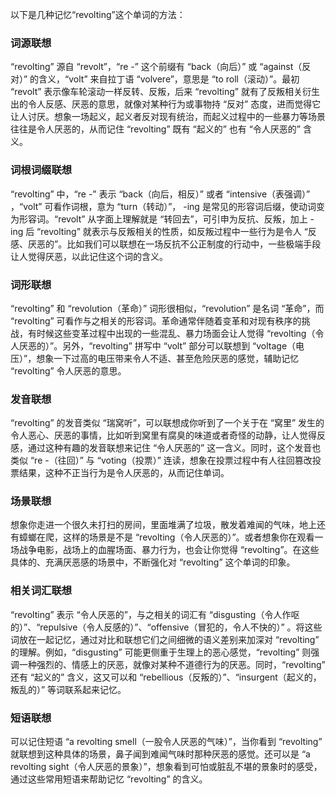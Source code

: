 以下是几种记忆“revolting”这个单词的方法：

### 词源联想
“revolting” 源自 “revolt”，“re -” 这个前缀有 “back（向后）” 或 “against（反对）” 的含义，“volt” 来自拉丁语 “volvere”，意思是 “to roll（滚动）”。最初 “revolt” 表示像车轮滚动一样反转、反叛，后来 “revolting” 就有了反叛相关衍生出的令人反感、厌恶的意思，就像对某种行为或事物持 “反对” 态度，进而觉得它让人讨厌。想象一场起义，起义者反对现有统治，而起义过程中的一些暴力等场景往往是令人厌恶的，从而记住 “revolting” 既有 “起义的” 也有 “令人厌恶的” 含义。

### 词根词缀联想
“revolting” 中，“re -” 表示 “back（向后，相反）” 或者 “intensive（表强调）” ，“volt” 可看作词根，意为 “turn（转动）”， -ing 是常见的形容词后缀，使动词变为形容词。“revolt” 从字面上理解就是 “转回去”，可引申为反抗、反叛，加上 -ing 后 “revolting” 就表示与反叛相关的性质，如反叛过程中一些行为是令人 “反感、厌恶的”。比如我们可以联想在一场反抗不公正制度的行动中，一些极端手段让人觉得厌恶，以此记住这个词的含义。

### 词形联想
“revolting” 和 “revolution（革命）” 词形很相似，“revolution” 是名词 “革命”，而 “revolting” 可看作与之相关的形容词。革命通常伴随着变革和对现有秩序的挑战，有时候这些变革过程中出现的一些混乱、暴力场面会让人觉得 “revolting（令人厌恶的）”。另外，“revolting” 拼写中 “volt” 部分可以联想到 “voltage（电压）”，想象一下过高的电压带来令人不适、甚至危险厌恶的感觉，辅助记忆 “revolting” 令人厌恶的意思。

### 发音联想
“revolting” 的发音类似 “瑞窝听”，可以联想成你听到了一个关于在 “窝里” 发生的令人恶心、厌恶的事情，比如听到窝里有腐臭的味道或者奇怪的动静，让人觉得反感，通过这种有趣的发音联想来记住 “令人厌恶的” 这一含义。同时，这个发音也类似 “re -（往回）” 与 “voting（投票）” 连读，想象在投票过程中有人往回篡改投票结果，这种不正当行为是令人厌恶的，从而记住单词。

### 场景联想
想象你走进一个很久未打扫的房间，里面堆满了垃圾，散发着难闻的气味，地上还有蟑螂在爬，这样的场景是不是 “revolting（令人厌恶的）”。或者想象你在观看一场战争电影，战场上的血腥场面、暴力行为，也会让你觉得 “revolting”。在这些具体的、充满厌恶感的场景中，不断强化对 “revolting” 这个单词的印象。

### 相关词汇联想
“revolting” 表示 “令人厌恶的”，与之相关的词汇有 “disgusting（令人作呕的）”、“repulsive（令人反感的）”、“offensive（冒犯的，令人不快的）” 。将这些词放在一起记忆，通过对比和联想它们之间细微的语义差别来加深对 “revolting” 的理解。例如，“disgusting” 可能更侧重于生理上的恶心感觉，“revolting” 则强调一种强烈的、情感上的厌恶，就像对某种不道德行为的厌恶。同时，“revolting” 还有 “起义的” 含义，这又可以和 “rebellious（反叛的）”、“insurgent（起义的，叛乱的）” 等词联系起来记忆。

### 短语联想
可以记住短语 “a revolting smell（一股令人厌恶的气味）”，当你看到 “revolting” 就联想到这种具体的场景，鼻子闻到难闻气味时那种厌恶的感觉。还可以是 “a revolting sight（令人厌恶的景象）”，想象看到可怕或脏乱不堪的景象时的感受，通过这些常用短语来帮助记忆 “revolting” 的含义。 